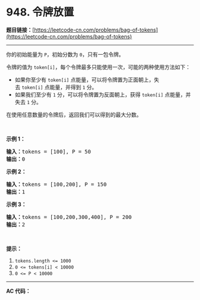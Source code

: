# 948. 令牌放置

**题目链接：**[https://leetcode-cn.com/problems/bag-of-tokens](https://leetcode-cn.com/problems/bag-of-tokens)

---

<div class="content__1Y2H">
 <div class="notranslate">
  <p>你的初始能量为&nbsp;<code>P</code>，初始分数为&nbsp;<code>0</code>，只有一包令牌。</p> 
  <p>令牌的值为&nbsp;<code>token[i]</code>，每个令牌最多只能使用一次，可能的两种使用方法如下：</p> 
  <ul> 
   <li>如果你至少有&nbsp;<code>token[i]</code>&nbsp;点能量，可以将令牌置为正面朝上，失去&nbsp;<code>token[i]</code>&nbsp;点能量，并得到&nbsp;<code>1</code>&nbsp;分。</li> 
   <li>如果我们至少有&nbsp;<code>1</code>&nbsp;分，可以将令牌置为反面朝上，获得&nbsp;<code>token[i]</code>&nbsp;点能量，并失去&nbsp;<code>1</code>&nbsp;分。</li> 
  </ul> 
  <p>在使用任意数量的令牌后，返回我们可以得到的最大分数。</p> 
  <p>&nbsp;</p> 
  <ol> 
  </ol> 
  <p><strong>示例 1：</strong></p> 
  <pre class="language-text"><strong>输入：</strong>tokens = [100], P = 50
<strong>输出：</strong>0
</pre> 
  <p><strong>示例 2：</strong></p> 
  <pre class="language-text"><strong>输入：</strong>tokens = [100,200], P = 150
<strong>输出：</strong>1
</pre> 
  <p><strong>示例 3：</strong></p> 
  <pre class="language-text"><strong>输入：</strong>tokens = [100,200,300,400], P = 200
<strong>输出：</strong>2
</pre> 
  <p>&nbsp;</p> 
  <p><strong>提示：</strong></p> 
  <ol> 
   <li><code>tokens.length &lt;= 1000</code></li> 
   <li><code>0 &lt;= tokens[i] &lt; 10000</code></li> 
   <li><code>0 &lt;= P &lt; 10000</code></li> 
  </ol> 
 </div>
</div>

---

**AC 代码：**

```java

```